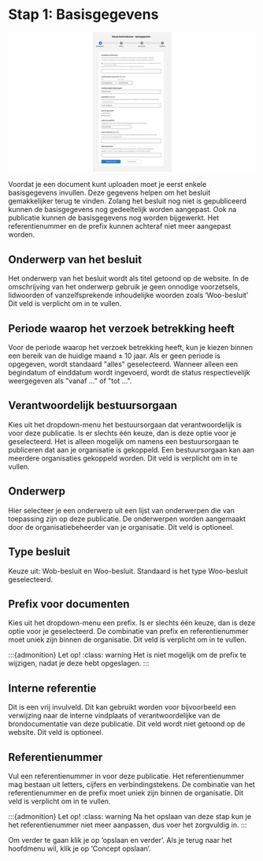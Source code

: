 # Stap  1: Basisgegevens

![De figuur laat de eerste stap van de uploadstraat van de balie zien waar de basisgegevens worden ingevuld.](img/besluit_1.png)

Voordat je een document kunt uploaden moet je eerst enkele basisgegevens invullen. Deze gegevens helpen om het besluit gemakkelijker
terug te vinden. Zolang het besluit nog niet is gepubliceerd kunnen de basisgegevens nog gedeeltelijk worden aangepast.
Ook na publicatie kunnen de basisgegevens nog worden bijgewerkt. Het referentienummer en de prefix kunnen achteraf niet meer aangepast worden.

## Onderwerp van het besluit

Het onderwerp van het besluit wordt als titel getoond op de website. In de omschrijving van het onderwerp gebruik je geen onnodige
voorzetsels, lidwoorden of vanzelfsprekende inhoudelijke woorden zoals ‘Woo-besluit’  Dit veld is verplicht om in te vullen.

## Periode waarop het verzoek betrekking heeft

Voor de periode waarop het verzoek betrekking heeft, kun je kiezen binnen een bereik van de huidige maand ± 10 jaar. Als er geen
periode is opgegeven, wordt standaard "alles" geselecteerd. Wanneer alleen een begindatum of einddatum wordt ingevoerd, wordt
de status respectievelijk weergegeven als "vanaf ..." of "tot ...".

## Verantwoordelijk bestuursorgaan

Kies uit het dropdown-menu het bestuursorgaan dat verantwoordelijk is voor deze publicatie. Is er slechts één keuze, dan is deze
optie voor je geselecteerd. Het is alleen mogelijk om namens een bestuursorgaan te publiceren dat aan je organisatie is gekoppeld.
Een bestuursorgaan kan aan meerdere organisaties gekoppeld worden. Dit veld is verplicht om in te vullen.

## Onderwerp

Hier selecteer je een onderwerp uit een lijst van onderwerpen die van toepassing zijn op deze publicatie. De onderwerpen worden
aangemaakt door de organisatiebeheerder van je organisatie. Dit veld is optioneel.

## Type besluit

Keuze uit: Wob-besluit en Woo-besluit. Standaard is het type Woo-besluit geselecteerd.

## Prefix voor documenten

Kies uit het dropdown-menu een prefix. Is er slechts één keuze, dan is deze optie voor je geselecteerd. De combinatie van prefix
en referentienummer moet uniek zijn binnen de organisatie. Dit veld is verplicht om in te vullen.

:::{admonition} Let op!
:class: warning
Het is niet mogelijk om de prefix te wijzigen, nadat je deze hebt opgeslagen.
:::

## Interne referentie

Dit is een vrij invulveld. Dit kan gebruikt worden voor bijvoorbeeld een verwijzing naar de interne vindplaats of verantwoordelijke
van de brondocumentatie van deze publicatie. Dit veld wordt niet getoond op de website. Dit veld is optioneel.

## Referentienummer

Vul een referentienummer in voor deze publicatie. Het referentienummer mag bestaan uit letters, cijfers en verbindingstekens.
De combinatie van het referentienummer en de prefix moet uniek zijn binnen de organisatie. Dit veld is verplicht om in te vullen.

:::{admonition} Let op!
:class: warning
Na het opslaan van deze stap kun je het referentienummer niet meer aanpassen, dus voer het zorgvuldig in.
:::

Om verder te gaan klik je op ‘opslaan en verder’. Als je terug naar het hoofdmenu wil, klik je op ‘Concept opslaan’.
